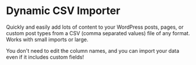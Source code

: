 Dynamic CSV Importer
====================

Quickly and easily add lots of content to your WordPress posts, pages, or custom post types from a CSV (comma separated values) file of any format. Works with small imports or large.

You don't need to edit the column names, and you can import your data even if it includes custom fields!